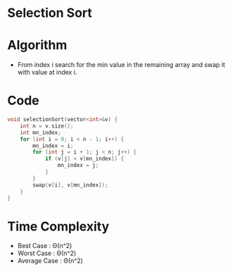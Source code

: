 # Selection Sort

# Algorithm
- From index i search for the min value in the remaining array and swap it with value at index i.

# Code
```cpp
void selectionSort(vector<int>&v) {
    int n = v.size();
    int mn_index;
    for (int i = 0; i < n - 1; i++) {
        mn_index = i;
        for (int j = i + 1; j < n; j++) {
            if (v[j] < v[mn_index]) {
                mn_index = j;
            }
        }
        swap(v[i], v[mn_index]);
    }
}
```

# Time Complexity
- Best Case : Θ(n^2) 
- Worst Case : Θ(n^2)
- Average Case : Θ(n^2)
